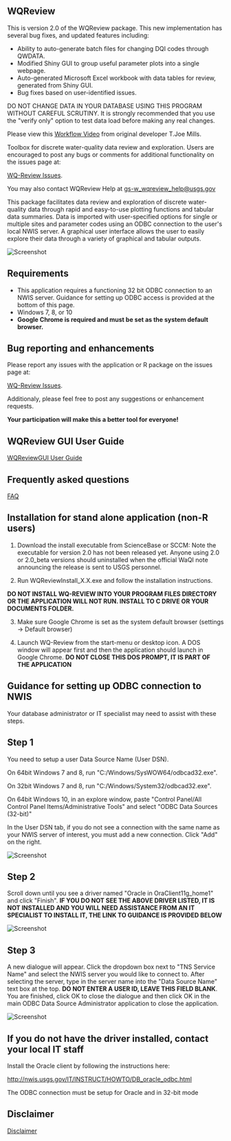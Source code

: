 WQReview
----------

This is version 2.0 of the WQReview package. This new implementation has several bug fixes, and updated features including:
* Ability to auto-generate batch files for changing DQI codes through QWDATA.
* Modified Shiny GUI to group useful parameter plots into a single webpage.
* Auto-generated Microsoft Excel workbook with data tables for review, generated from Shiny GUI.
* Bug fixes based on user-identified issues.

DO NOT CHANGE DATA IN YOUR DATABASE USING THIS PROGRAM WITHOUT CAREFUL SCRUTINY. It is strongly recommended that you use the "verify only" option to test data load before making any real changes.

Please view this [Workflow Video](https://drive.google.com/file/d/1ljb82pTLF_N4jh-n_LGO-_8bymAmvtgf/view?usp=sharing) from original developer T.Joe Mills.

Toolbox for discrete water-quality data review and exploration. Users are encouraged to post any bugs or comments for additional functionality on the issues page at:

[WQ-Review Issues](https://github.com/USGS-R/WQ-Review/issues).

You may also contact WQReview Help at gs-w_wqreview_help@usgs.gov 

This package facilitates data review and exploration of discrete water-quality data through rapid and easy-to-use plotting functions and tabular data summaries. Data is imported with user-specified options for single or multiple sites and parameter codes using an ODBC connection to the user's local NWIS server. A graphical user interface allows the user to easily explore their data through a variety of graphical and tabular outputs. 

![Screenshot](vignettes/screenshot-dualscreen.png)

Requirements
----------

* This application requires a functioning 32 bit ODBC connection to an NWIS server. Guidance for setting up ODBC access is provided at the bottom of this page.
* Windows 7, 8, or 10
* **Google Chrome is required and must be set as the system default browser.**

Bug reporting and enhancements
----------

Please report any issues with the application or R package on the issues page at:

[WQ-Review Issues](https://github.com/USGS-R/WQ-Review/issues). 

Additionaly, please feel free to post any suggestions or enhancement requests.

**Your participation will make this a better tool for everyone!**

WQReview GUI User Guide
----------
[WQReviewGUI User Guide](vignettes/WQReviewGUI2.md)

Frequently asked questions
----------

[FAQ](vignettes/faq2.md)

Installation for stand alone application (non-R users)
----------

1. Download the install executable from ScienceBase or SCCM:
Note the executable for version 2.0 has not been released yet. Anyone using 2.0 or 2.0_beta versions should uninstalled when the official WaQI note announcing the release is sent to USGS personnel. 

2. Run WQReviewInstall_X.X.exe and follow the installation instructions.

**DO NOT INSTALL WQ-REVIEW INTO YOUR PROGRAM FILES DIRECTORY OR THE APPLICATION WILL NOT RUN. INSTALL TO C DRIVE OR YOUR DOCUMENTS FOLDER.**


3. Make sure Google Chrome is set as the system default browser (settings -> Default browser)

4. Launch WQ-Review from the start-menu or desktop icon. A DOS window will appear first and then the application should launch in Google Chrome. **DO NOT CLOSE THIS DOS PROMPT, IT IS PART OF THE APPLICATION**

Guidance for setting up ODBC connection to NWIS
----------

Your database administrator or IT specialist may need to assist with these steps.

## Step 1
You need to setup a user Data Source Name (User DSN).

On 64bit Windows 7 and 8, run "C:/Windows/SysWOW64/odbcad32.exe".

On 32bit Windows 7 and 8, run "C:/Windows/System32/odbcad32.exe".

On 64bit Windows 10, in an explore window, paste "Control Panel/All Control Panel Items/Administrative Tools" and select "ODBC Data Sources (32-bit)"

In the User DSN tab, if you do not see a connection with the same name as your NWIS server of interest, you must add a new connection. Click "Add" on the right.

![Screenshot](vignettes/screenshots/ODBC/ODBC_UserDSN.PNG)

## Step 2
Scroll down until you see a driver named "Oracle in OraClient11g_home1" and click "Finish". **IF YOU DO NOT SEE THE ABOVE DRIVER LISTED, IT IS NOT INSTALLED AND YOU WILL NEED ASSISTANCE FROM AN IT SPECIALIST TO INSTALL IT, THE LINK TO GUIDANCE IS PROVIDED BELOW**

![Screenshot](vignettes/screenshots/ODBC/ODBC_CreateUserDSN.PNG)

## Step 3
A new dialogue will appear. Click the dropdown box next to "TNS Service Name" and select the NWIS server you would like to connect to. After selecting the server, type in the server name into the "Data Source Name" text box at the top. **DO NOT ENTER A USER ID, LEAVE THIS FIELD BLANK**. You are finished, click OK to close the dialogue and then click OK in the main ODBC Data Source Administrator application to close the application.

![Screenshot](vignettes/screenshots/ODBC/ODBC_SelectDSN.PNG)

If you do not have the driver installed, contact your local IT staff
----------

Install the Oracle client by following the instructions here:

http://nwis.usgs.gov/IT/INSTRUCT/HOWTO/DB_oracle_odbc.html

The ODBC connection must be setup for Oracle and in 32-bit mode

## Disclaimer
[Disclaimer](DISCLAIMER.md)
